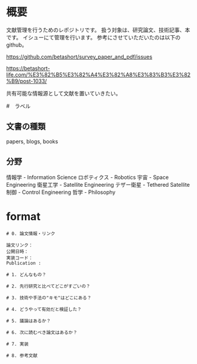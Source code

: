 # 概要
文献管理を行うためのレポジトリです。
扱う対象は、研究論文、技術記事、本です。
イシューにて管理を行います。
参考にさせていただいたのは以下のgithub。

https://github.com/betashort/survey_paper_and_pdf/issues

https://betashort-life.com/%E3%82%B5%E3%82%A4%E3%82%A8%E3%83%B3%E3%82%B9/post-1033/

共有可能な情報源として文献を置いていきたい。


#　ラベル

## 文書の種類
papers, blogs, books

## 分野
情報学 - Information Science
ロボティクス - Robotics
宇宙 - Space Engineering
衛星工学 - Satellite Engineering
テザー衛星 - Tethered Satellite
制御 - Control Engineering
哲学 - Philosophy

# format
```
# 0. 論文情報・リンク
 
論文リンク：
公開日時：
実装コード：
Publication : 
 
# 1. どんなもの？
 
# 2. 先行研究と比べてどこがすごいの？
 
# 3. 技術や手法の"キモ"はどこにある？
 
# 4. どうやって有効だと検証した？
 
# 5. 議論はあるか？
 
# 6. 次に読むべき論文はあるか？
 
# 7. 実装
 
# 8. 参考文献
```